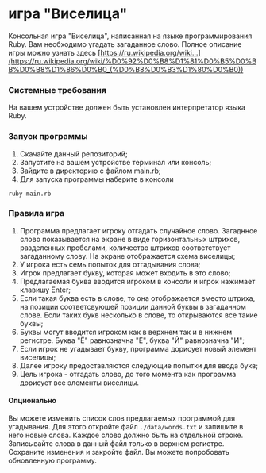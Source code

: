 # игра "Виселица"

Консольная игра "Виселица", написанная на языке программирования Ruby. 
Вам необходимо угадать загаданное слово.
Полное описание игры можно узнать здесь [https://ru.wikipedia.org/wiki...](https://ru.wikipedia.org/wiki/%D0%92%D0%B8%D1%81%D0%B5%D0%BB%D0%B8%D1%86%D0%B0_(%D0%B8%D0%B3%D1%80%D0%B0))
### Системные требования
На вашем устройстве должен быть установлен интерпретатор языка Ruby.
### Запуск программы
1. Скачайте данный репозиторий; 
2. Запустите на вашем устройстве терминал или консоль;
3. Зайдите в директорию с файлом main.rb;
4. Для запуска программы наберите в консоли
```
ruby main.rb
```
### Правила игра
1. Программа предлагает игроку отгадать случайное слово. 
Загаднное слово показывается на экране в виде горизонтальных штрихов,
разделенных пробелами, количество штрихов соответствует загаданному слову. 
На экране отображается схема виселицы;
2. У игрока есть семь попыток для отгадывания слова;
3. Игрок предлагает букву, которая может входить в это слово;
4. Предлагаемая буква вводится игроком в консоли и игрок нажимает клавишу Enter;
5. Если такая буква есть в слове, то она отображается вместо штриха, на позиции соответсвующей позиции данной буквы в загаданном слове. 
Если таких букв несколько в слове, то открываются все такие буквы;
6. Буквы могут вводится игроком как в верхнем так и в нижнем регистре. 
Буква "Ё" равнозначна "Е", буква "Й" равнозначна "И";
8. Если игрок не угадывает букву, программа дорисует новый элемент виселицы;
9. Далее игроку предоставляются следующие попытки для ввода букв;
9. Цель игрока - отгадать слово, до того момента как программа дорисует все элементы виселицы.

#### Опционально
Вы можете изменить список слов предлагаемых программой для угадывания.
Для этого откройте файл `./data/words.txt` и запишите в него новые слова.
Каждое слово должно быть на отдельной строке. 
Записывайте слова в данный файл только в верхнем регистре.
Сохраните изменения и закройте файл. Вы можете попробовать обновленную программу.
